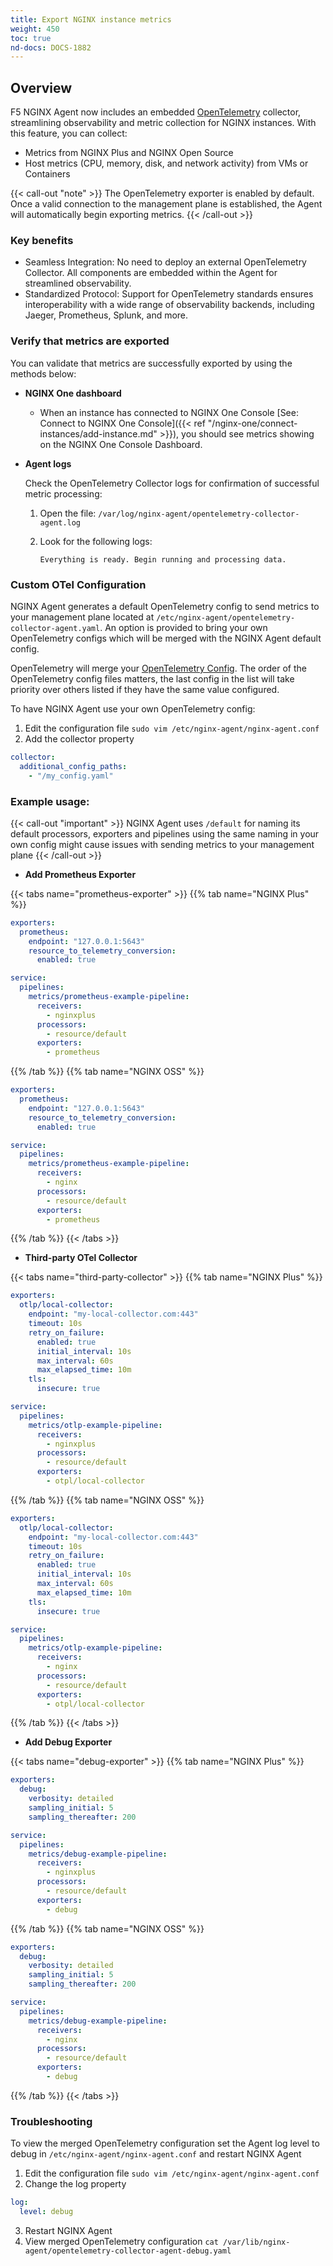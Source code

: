 ```yaml
---
title: Export NGINX instance metrics
weight: 450
toc: true
nd-docs: DOCS-1882
---
```


## Overview

F5 NGINX Agent now includes an embedded [OpenTelemetry](https://opentelemetry.io/) collector, streamlining observability and metric collection for NGINX instances. With this feature, you can collect:

* Metrics from NGINX Plus and NGINX Open Source
* Host metrics (CPU, memory, disk, and network activity) from VMs or Containers

{{< call-out "note" >}}
The OpenTelemetry exporter is enabled by default. Once a valid connection to the management plane is established, the Agent will automatically begin exporting metrics.
{{< /call-out >}}

### Key benefits

* Seamless Integration: No need to deploy an external OpenTelemetry Collector. All components are embedded within the Agent for streamlined observability.
* Standardized Protocol: Support for OpenTelemetry standards ensures interoperability with a wide range of observability backends, including Jaeger, Prometheus, Splunk, and more.

### Verify that metrics are exported

You can validate that metrics are successfully exported by using the methods below:

- **NGINX One dashboard**

   - When an instance has connected to NGINX One Console [See: Connect to NGINX One Console]({{< ref "/nginx-one/connect-instances/add-instance.md" >}}), you should see metrics showing on the NGINX One Console Dashboard.

- **Agent logs**

   Check the OpenTelemetry Collector logs for confirmation of successful metric processing:

   1. Open the file: `/var/log/nginx-agent/opentelemetry-collector-agent.log`
   2. Look for the following logs:

      ```text
      Everything is ready. Begin running and processing data.
      ```

### Custom OTel Configuration 

NGINX Agent generates a default OpenTelemetry config to send metrics to your management plane located at `/etc/nginx-agent/opentelemetry-collector-agent.yaml`. An option is provided to 
bring your own OpenTelemetry configs which will be merged with the NGINX Agent default config.

OpenTelemetry will merge your [OpenTelemetry Config](https://opentelemetry.io/). The order of the OpenTelemetry config files matters, 
the last config in the list will take priority over others listed if they have the same value configured.

To have NGINX Agent use your own OpenTelemetry config:

1. Edit the configuration file `sudo vim /etc/nginx-agent/nginx-agent.conf`
2. Add the collector property

```yaml
collector:
  additional_config_paths:
    - "/my_config.yaml"
```

### Example usage: 

{{< call-out "important" >}} NGINX Agent uses `/default` for naming its default processors, exporters and pipelines using the same naming in your own config might cause issues with sending metrics to your management plane {{< /call-out >}}

- **Add Prometheus Exporter**

{{< tabs name="prometheus-exporter" >}}
{{% tab name="NGINX Plus" %}}

```yaml
exporters:
  prometheus:
    endpoint: "127.0.0.1:5643"
    resource_to_telemetry_conversion:
      enabled: true

service:
  pipelines:
    metrics/prometheus-example-pipeline:
      receivers:
        - nginxplus
      processors:
        - resource/default
      exporters:
        - prometheus
```

{{% /tab %}}
{{% tab name="NGINX OSS" %}}

```yaml
exporters:
  prometheus:
    endpoint: "127.0.0.1:5643"
    resource_to_telemetry_conversion:
      enabled: true

service:
  pipelines:
    metrics/prometheus-example-pipeline:
      receivers:
        - nginx
      processors:
        - resource/default
      exporters:
        - prometheus
```

{{% /tab %}}
{{< /tabs >}}


- **Third-party OTel Collector**

{{< tabs name="third-party-collector" >}}
{{% tab name="NGINX Plus" %}}

```yaml
exporters:
  otlp/local-collector:
    endpoint: "my-local-collector.com:443"
    timeout: 10s
    retry_on_failure:
      enabled: true
      initial_interval: 10s
      max_interval: 60s
      max_elapsed_time: 10m
    tls:
      insecure: true

service:
  pipelines:
    metrics/otlp-example-pipeline:
      receivers:
        - nginxplus
      processors:
        - resource/default
      exporters:
        - otpl/local-collector
```

{{% /tab %}}
{{% tab name="NGINX OSS" %}}

```yaml
exporters:
  otlp/local-collector:
    endpoint: "my-local-collector.com:443"
    timeout: 10s
    retry_on_failure:
      enabled: true
      initial_interval: 10s
      max_interval: 60s
      max_elapsed_time: 10m
    tls:
      insecure: true

service:
  pipelines:
    metrics/otlp-example-pipeline:
      receivers:
        - nginx
      processors:
        - resource/default
      exporters:
        - otpl/local-collector
```

{{% /tab %}}
{{< /tabs >}}


- **Add Debug Exporter**

{{< tabs name="debug-exporter" >}}
{{% tab name="NGINX Plus" %}}

```yaml
exporters:
  debug:
    verbosity: detailed
    sampling_initial: 5
    sampling_thereafter: 200

service:
  pipelines:
    metrics/debug-example-pipeline:
      receivers:
        - nginxplus
      processors:
        - resource/default
      exporters:
        - debug
```

{{% /tab %}}
{{% tab name="NGINX OSS" %}}

```yaml
exporters:
  debug:
    verbosity: detailed
    sampling_initial: 5
    sampling_thereafter: 200

service:
  pipelines:
    metrics/debug-example-pipeline:
      receivers:
        - nginx
      processors:
        - resource/default
      exporters:
        - debug
```

{{% /tab %}}
{{< /tabs >}}



### Troubleshooting

To view the merged OpenTelemetry configuration set the Agent log level to debug in `/etc/nginx-agent/nginx-agent.conf` and restart NGINX Agent 

1. Edit the configuration file `sudo vim /etc/nginx-agent/nginx-agent.conf`
2. Change the log property
```yaml
log:
  level: debug 
```
3. Restart NGINX Agent 
4. View merged OpenTelemetry configuration `cat /var/lib/nginx-agent/opentelemetry-collector-agent-debug.yaml`
